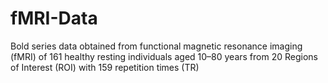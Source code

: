 # fMRI-Data
Bold series data obtained from functional magnetic resonance imaging (fMRI) of 161 healthy resting individuals aged 10–80 years from 20 Regions of Interest (ROI) with 159 repetition times (TR)
